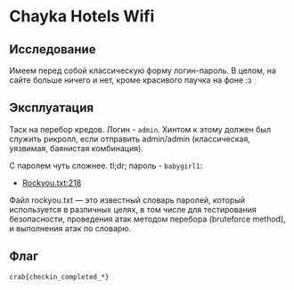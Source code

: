 # Chayka Hotels Wifi

## Исследование

Имеем перед собой классическую форму логин-пароль. В целом, на сайте больше ничего и нет, кроме красивого паучка на фоне :з

## Эксплуатация

Таск на перебор кредов. Логин - `admin`. Хинтом к этому должен был служить рикролл, если отправить admin/admin (классическая, уязвимая, баянистая комбинация).

С паролем чуть сложнее. tl;dr; пароль - `babygirl1`:
- [Rockyou.txt:218](https://github.com/danielmiessler/SecLists/blob/master/Passwords/Leaked-Databases/rockyou-75.txt#L218)

Файл rockyou.txt — это известный словарь паролей, который используется в различных целях, в том числе для тестирования безопасности, проведения атак методом перебора (bruteforce method), и выполнения атак по словарю.

## Флаг

`crab{checkin_completed_*}`